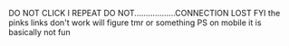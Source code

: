 DO NOT CLICK I REPEAT DO NOT..................CONNECTION LOST
FYI the pinks links don't work will figure tmr or something
PS on mobile it is basically not fun